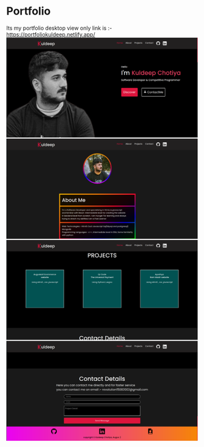 # Portfolio
Its my portfolio desktop view only link is :- https://portfoliokuldeep.netlify.app/
![screenshot](screenshotp.png)
![screenshot](screenshotq.png)
![screenshot](screenshotr.png)
![screenshot](screenshots.png)
